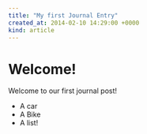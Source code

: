 ```yaml
---
title: "My first Journal Entry"
created_at: 2014-02-10 14:29:00 +0000
kind: article
---
```


# Welcome!

Welcome to our first journal post!

* A car
* A Bike
* A list!
